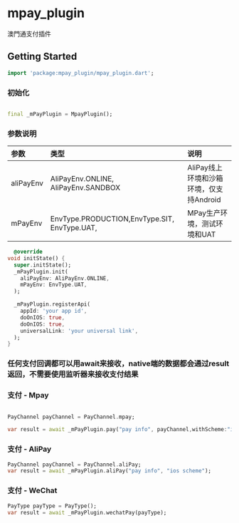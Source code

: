 # mpay_plugin

澳門通支付插件

## Getting Started

```dart
import 'package:mpay_plugin/mpay_plugin.dart';
```

### 初始化

```dart

final _mPayPlugin = MpayPlugin();
```

### 参数说明

| 参数        | 类型                                           | 说明                         |
|:----------|:---------------------------------------------|:---------------------------|
| aliPayEnv | AliPayEnv.ONLINE, AliPayEnv.SANDBOX          | AliPay线上环境和沙箱环境，仅支持Android |
| mPayEnv   | EnvType.PRODUCTION,EnvType.SIT, EnvType.UAT, | MPay生产环境，测试环境和UAT          |

```dart
  @override
void initState() {
  super.initState();
  _mPayPlugin.init(
    aliPayEnv: AliPayEnv.ONLINE,
    mPayEnv: EnvType.UAT,
  );

  _mPayPlugin.registerApi(
    appId: 'your app id',
    doOnIOS: true,
    doOnIOS: true,
    universalLink: 'your universal link',
  );
}
```

### 任何支付回调都可以用await来接收，native端的数据都会通过result返回，不需要使用监听器来接收支付结果

### 支付 - Mpay

```dart

PayChannel payChannel = PayChannel.mpay;

var result = await _mPayPlugin.pay("pay info", payChannel,withScheme:"iOS scheme");
```

### 支付 - AliPay

```dart
PayChannel payChannel = PayChannel.aliPay;
var result = await _mPayPlugin.aliPay("pay info", "ios scheme");
```

### 支付 - WeChat

```dart
PayType payType = PayType();
var result = await _mPayPlugin.wechatPay(payType);
```
